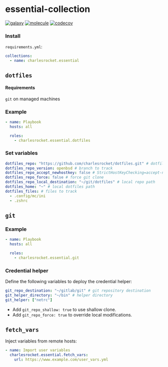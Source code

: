 # essential-collection
[![galaxy](https://img.shields.io/badge/dynamic/json?style=flat&label=galaxy&prefix=v&url=https://galaxy.ansible.com/api/v3/collections/charlesrocket/essential/&query=highest_version.version)](https://galaxy.ansible.com/ui/repo/published/charlesrocket/essential/)
[![molecule](https://github.com/charlesrocket/essential_collection/actions/workflows/ci.yml/badge.svg?branch=trunk&event=push)](https://github.com/charlesrocket/essential_collection/actions/workflows/ci.yml)
[![codecov](https://codecov.io/gh/charlesrocket/essential-collection/branch/trunk/graph/badge.svg)](https://codecov.io/gh/charlesrocket/essential-collection)

### Install

`requirements.yml`:

```yaml
collections:
  - name: charlesrocket.essential
```

## `dotfiles`
#### Requirements
`git` on managed machines

### Example

```yaml
- name: Playbook
  hosts: all

  roles:
    - charlesrocket.essential.dotfiles
```

### Set variables

```yaml
dotfiles_repo: "https://github.com/charlesrocket/dotfiles.git" # dotfiles
dotfiles_repo_version: openbsd # branch to track
dotfiles_repo_accept_newhostkey: false # StrictHostKeyChecking=accept-new
dotfiles_repo_force: false # force git clone
dotfiles_repo_local_destination: "~/git/dotfiles" # local repo path
dotfiles_home: "~" # local dotfiles path
dotfiles_files: # files to track
  - .config/mc/ini
  - .zshrc
```

## `git`
### Example

```yaml
- name: Playbook
  hosts: all

  roles:
    - charlesrocket.essential.git
```

### Credential helper

Define the following variables to deploy the credential helper:

```yaml
git_repo_destination: "~/gitlab/git" # git repository destination
git_helper_directory: "~/bin" # helper directory
git_helper: ["netrc"]
```

* Add `git_repo_shallow: true` to use shallow clone.
* Add `git_repo_force: true` to override local modifications.

## `fetch_vars`

Inject variables from remote hosts:

```yaml
- name: Import user variables
  charlesrocket.essential.fetch_vars:
    url: https://www.example.com/user_vars.yml
```
